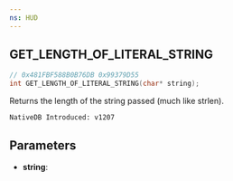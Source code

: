 ```yaml
---
ns: HUD
---
```

## GET_LENGTH_OF_LITERAL_STRING

```c
// 0x481FBF588B0B76DB 0x99379D55
int GET_LENGTH_OF_LITERAL_STRING(char* string);
```

Returns the length of the string passed (much like strlen).

```
NativeDB Introduced: v1207
```

## Parameters
* **string**:
